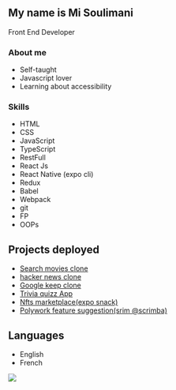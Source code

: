 My name is Mi Soulimani
-----------------------

Front End Developer

### About me

*   Self-taught
*   Javascript lover
*   Learning about accessibility

### Skills

*   HTML
*   CSS
*   JavaScript
*   TypeScript
*   RestFull
*   React Js
*   React Native (expo cli)
*   Redux
*   Babel
*   Webpack
*   git
*   FP
*   OOPs

Projects deployed
-----------------

*   [Search movies clone](https://searchmoviezzz.netlify.app)
*   [hacker news clone](https://searchmoviezzz.netlify.app)
*   [Google keep clone](https://searchmoviezzz.netlify.app)
*   [Trivia quizz App](https://searchmoviezzz.netlify.app)
*   [Nfts marketplace(expo snack)](https://searchmoviezzz.netlify.app)
*   [Polywork feature suggestion(srim @scrimba)](https://searchmoviezzz.netlify.app)

Languages
---------

*   English
*   French

![](https://camo.githubusercontent.com/4bdf138191151e9c30ebc96b80fc5dd6b93533560fc985655ad9fc8029f9fa88/68747470733a2f2f696d616765732e706578656c732e636f6d2f70686f746f732f313932313332362f706578656c732d70686f746f2d313932313332362e6a7065673f6175746f3d636f6d70726573732663733d74696e797372676226773d363030)
